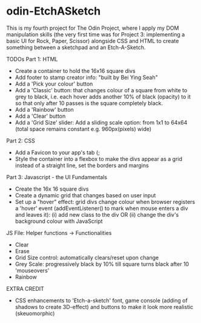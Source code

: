 # odin-EtchASketch

This is my fourth project for The Odin Project, where I apply my DOM manipulation skills (the very first time was for Project 3: implementing a basic UI for Rock, Paper, Scissor) alongside CSS and HTML to create something between a sketchpad and an Etch-A-Sketch.

TODOs
Part 1: HTML
- Create a container to hold the 16x16 square divs 
- Add footer to stamp creator info: "built by Bei Ying Seah"
- Add a 'Pick your colour' button
- Add a 'Classic' button: that changes colour of a square from white to grey to black, i.e. each hover adds another 10% of black  (opacity) to it so that only after 10 passes is the square completely black.
- Add a 'Rainbow' button
- Add a 'Clear' button
- Add a 'Grid Size' slider: Add a sliding scale option: from 1x1 to 64x64 (total space remains constant e.g. 960px(pixels) wide)


Part 2: CSS
- Add a Favicon to your app's tab (;
- Style the container into a flexbox to make the divs appear as a grid instead of a straight line, set the borders and margins


Part 3: Javascript - the UI
Fundamentals
- Create the 16x 16 square divs
- Create a dynamic grid that changes based on user input
- Set up a "hover" effect: grid divs change colour when browser registers a 'hover' event (addEventListener() to mark when mouse enters a div and leaves it): (i) add new class to the div OR (ii) change the div's background colour with JavaScript

JS File: Helper functions -> Functionalities
- Clear
- Erase
- Grid Size control: automatically clears/reset upon change
- Grey Scale: progressively black by 10% till square turns black after 10 'mouseovers'
- Rainbow 


EXTRA CREDIT
- CSS enhancements to 'Etch-a-sketch' font, game console (adding of shadows to create 3D-effect) and buttons to make it look more realistic (skeuomorphic)

